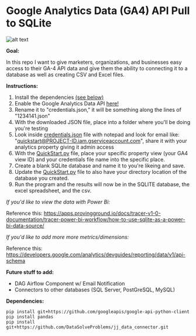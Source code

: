 # Google Analytics Data (GA4) API Pull to SQLite
<p align="center">
  
![alt text](https://github.com/dsilverio123/Google-Analytics-Data-GA4-API-Pull-to-SQLite/blob/main/Add%20a%20heading%20(640%20%C3%97%20320%20px).png)
  
</p>
<strong>Goal:</strong>

In this repo I want to give marketers, organizations, and businesses easy access to their GA-4 API data and give them the ability to connecting it to a database as well as creating CSV and Excel files. 

<strong>Instructions:</strong>

1. Install the dependencies <a href="#anchor-name">(see below)</a>
2. Enable the Google Analytics Data API  <a href="https://developers.google.com/analytics/devguides/reporting/data/v1/quickstart-client-libraries">here!</a>
3. Rename it to "credentials.json," it will be something along the lines of "1234141.json" 
4. With the downloaded JSON file, place into a folder where you'll be doing you're testing
5. Look inside <a href="https://github.com/dsilverio123/Google-Analytics-Data-GA4-API-Pull-to-SQLite/blob/main/credentials.json">credentials.json</a> file with notepad and look for email like: "quickstart@PROJECT-ID.iam.gserviceaccount.com", share it with your analytics property giving it admin access
6. With the  <a href="https://github.com/dsilverio123/Google-Analytics-Data-GA4-API-Pull-to-SQLite/blob/main/QuickStart.py">QuickStart.py</a> file, place your specific property view (your GA4 view ID) and your credentials file name into the specific place.
7. Create a blank SQLite database and name it to you're likeing and save.
8. Update the <a href="https://github.com/dsilverio123/Google-Analytics-Data-GA4-API-Pull-to-SQLite/blob/main/QuickStart.py">QuickStart.py</a> file to also have your directory location of the database you created.
9. Run the program and the results will now be in the SQLITE database, the excel spreadsheet, and the csv.

*If you'd like to view the data with Power Bi:*

Reference this: https://apps.provingground.io/docs/tracer-v1-0-documentation/tracer-power-bi-workflow/how-to-use-sqlite-as-a-power-bi-data-source/

*If you'd like to add more more metrics/dimensions:*

Reference this: https://developers.google.com/analytics/devguides/reporting/data/v1/api-schema

<strong>Future stuff to add:</strong>

- DAG Airflow Component w/ Email Notification
- Connectors to other databases (SQL Server, PostGreSQL, MySQL)

<a id="anchor-name"><strong>Dependencies:</strong></a>

``` 
pip install git+https://github.com/googleapis/google-api-python-client
pip install pandas
pip install git+https://github.com/DataSolveProblems/jj_data_connector.git
```
